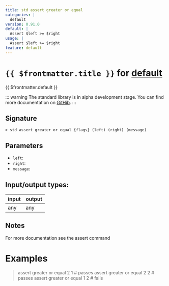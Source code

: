 ```yaml
---
title: std assert greater or equal
categories: |
  default
version: 0.91.0
default: |
  Assert $left >= $right
usage: |
  Assert $left >= $right
feature: default
---
```

<!-- This file is automatically generated. Please edit the command in https://github.com/nushell/nushell instead. -->

# `{{ $frontmatter.title }}` for [default](/commands/categories/default.md)

<div class='command-title'>{{ $frontmatter.default }}</div>


::: warning
The standard library is in alpha development stage. You can find more documentation on [GitHib](https://github.com/nushell/nushell/tree/main/crates/nu-std).
:::
## Signature

```> std assert greater or equal {flags} (left) (right) (message)```

## Parameters

 -  `left`:
 -  `right`:
 -  `message`:


## Input/output types:

| input | output |
| ----- | ------ |
| any   | any    |

## Notes
For more documentation see the assert command

# Examples

> assert greater or equal 2 1 # passes
> assert greater or equal 2 2 # passes
> assert greater or equal 1 2 # fails
